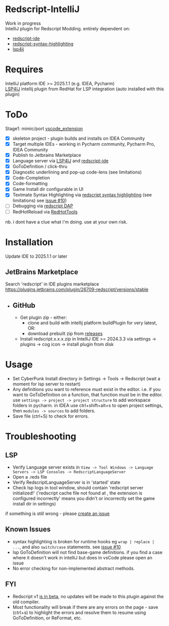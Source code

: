 # Redscript-IntelliJ

<!-- Plugin description -->
Work in progress   
IntelliJ plugin for Redscript Modding. entirely dependent on:

- [redscript-ide](https://github.com/jac3km4/redscript-ide)
- [redscript-syntax-highlighting](https://github.com/jackhumbert/redscript-syntax-highlighting)
- [lsp4ij](https://github.com/redhat-developer/lsp4ij)

<!-- Plugin description end -->

# Requires

IntelliJ platform IDE  >= 2025.1.1 (e.g. IDEA, Pycharm)  
[LSP4IJ](https://github.com/redhat-developer/lsp4ij) intellij plugin from RedHat for LSP integration (auto installed
with this plugin)

# ToDo

Stage1: mimic/port [vscode_extension](https://github.com/jac3km4/redscript-ide-vscode?tab=readme-ov-file)

- [x] skeleton project - plugin builds and installs on IDEA Community
- [x] Target multiple IDEs - working in Pycharm community, Pycharm Pro, IDEA Community  
- [x] Publish to Jetbrains Marketplace
- [x] Language server via [LSP4IJ](https://github.com/redhat-developer/lsp4ij)
  and [redscript-ide](https://github.com/jac3km4/redscript-ide)
- [x] GoToDefinition / click-thru
- [x] Diagnostic underlining and pop-up code-lens (see limitations)
- [x] Code-Completion
- [x] Code-formatting
- [x] Game Install dir configurable in UI
- [x] Textmate Syntax Highlighting
  via [redscript syntax highlighting](https://github.com/jackhumbert/redscript-syntax-highlighting) (see limitations)
  see [issue #10](https://github.com/pawrequest/redscript-intellij/issues/10))
- [ ] Debugging via [redscript DAP](https://github.com/jac3km4/redscript-dap)
- [ ] RedHotReload via [RedHotTools](https://github.com/psiberx/cp2077-red-hot-tools)

nb. i dont have a clue what i'm doing. use at your own risk.

# Installation

Update IDE to 2025.1.1 or later


## JetBrains Marketplace  
Search 'redscript' in IDE plugins marketplace
https://plugins.jetbrains.com/plugin/26709-redscript/versions/stable

- ## GitHub
    - Get plugin zip - either:
        - clone and build with intellij platform buildPlugin for very latest, OR:
        - download prebuilt zip from [releases](https://github.com/pawrequest/redscript-intellij/releases)
    - Install redscript.x.x.x.zip in IntelliJ IDE >= 2024.3.3 via settings -> plugins -> cog icon -> install plugin from
      disk

# Usage

- Set CyberPunk Install directory in Settings -> Tools -> Redscript (wait a moment for lsp server to restart)
- Any definitions you want to reference must exist in the editor. i.e. if you want to GoToDefinition on a function, that
  function must be in the editor.  
  use `settings -> project -> project structure` to add workspace folders in pycharm. in IDEA use ctrl+shift+alt+s to
  open project settings, then `modules -> sources` to add folders.
- Save file (ctrl+S) to check for errors.

# Troubleshooting

## LSP

- Verify Language server exists in `View -> Tool Windows -> Language Servers -> LSP Consoles -> RedscriptLanguageServer`
- Open a .reds file
- Verify RedscriptLanguageServer is in 'started' state
- Check lsp logs in tool window, should contain 'redscript server initialized!'
  ('redscript cache file not found at , the extension is configured incorrectly' means you didn't or incorrectly set the
  game install dir in settings)

if something is still wrong - please [create an issue](https://github.com/pawrequest/redscript-intellij/issues)

## Known Issues

- syntax highlighting is broken for runtime hooks eg `wrap | replace | ...`, and also `switch/case`
  statements. see [issue #10](https://github.com/pawrequest/redscript-intellij/issues/10)
- lsp GoToDefinition will not find base-game definitions. if you find a case where it doesn't
  work in intelliJ but does in vsCode please open an issue
- No error checking for non-implemented abstract methods.

## FYI

- Redscript v1 [is in beta](https://github.com/jac3km4/redscript/releases), no updates will be made to this plugin
  against the old compiler.
- Most functionality will break if there are any errors on the page - save (ctrl+s) to highlight the errors and resolve
  them to resume using GoToDefinition, or ReFormat, etc. 
